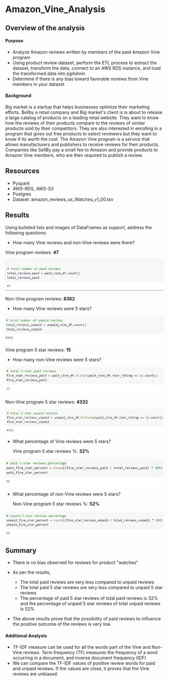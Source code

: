# Amazon_Vine_Analysis

## Overview of the analysis

#### Purpose
- Analyze Amazon reviews written by members of the paid Amazon Vine program
- Using product review dataset, perform the ETL process to extract the dataset, transform the data, connect to an AWS RDS instance, and load the transformed data into pgAdmin
- Determine if there is any bias toward favorable reviews from Vine members in your dataset

#### Background
Big market is a startup that helps businesses optimize their marketing efforts. $ellby a retail company and Big market's client is is about to release a large catalog of products on a leading retail website. They want to know how the reviews of their products compare to the reviews of similar products sold by their competitors. They are also interested in enrolling in a program that gives out free products to select reviewers but they want to know if its worth the cost.
The Amazon Vine program is a service that allows manufacturers and publishers to receive reviews for their products. Companies like SellBy pay a small fee to Amazon and provide products to Amazon Vine members, who are then required to publish a review.

## Resources
- Pyspark
- AWS-RDS, AWS-S3
- Postgres
- Dataset: amazon_reviews_us_Watches_v1_00.tsv

## Results
Using bulleted lists and images of DataFrames as support, address the following questions:

- How many Vine reviews and non-Vine reviews were there?

 Vine program reviews: **47** 
  
  ![Vine program reviews](https://github.com/Sheetaltkr/Amazon_Vine_Analysis/blob/main/Resources/total_paid_reviews.png)
  
  Non-Vine program reviews: **8362**
 
 - How many Vine reviews were 5 stars?

 ![Non_Vine program reviews](https://github.com/Sheetaltkr/Amazon_Vine_Analysis/blob/main/Resources/total_unpaid_reviews.png)
 
  Vine program 5 star reviews: **15**
  
- How many non-Vine reviews were 5 stars?

 ![Vine program 5_star_reviews](https://github.com/Sheetaltkr/Amazon_Vine_Analysis/blob/main/Resources/total_paid_reviews_5_star.png)
 
  Non-Vine program 5 star reviews: **4332**
  
 ![Non_Vine program 5_star_reviews](https://github.com/Sheetaltkr/Amazon_Vine_Analysis/blob/main/Resources/total_unpaid_reviews_5_star.png)
  
- What percentage of Vine reviews were 5 stars?

  Vine program 5 star reviews %: **32%**
  
 ![Vine program 5_star_reviews%](https://github.com/Sheetaltkr/Amazon_Vine_Analysis/blob/main/Resources/paid_reviews_5_star_prcnt.png)

- What percentage of non-Vine reviews were 5 stars?

  Non-Vine program 5 star reviews %: **52%**

![Non_Vine program 5_star_reviews%](https://github.com/Sheetaltkr/Amazon_Vine_Analysis/blob/main/Resources/unpaid_reviews_5_star_prcnt.png)
  
## Summary
 
-  There is no bias observed for reviews for product "watches"
-  As per the results, 
   - The total paid reviews are very less compared to unpaid reviews
   - The total paid 5 star reviews are very less compared to unpaid  5 star reviews
   - The percentage of paid 5 star reviews of total paid reviews is 32% and the percentage of unpaid 5 star reviews of total unpaid reviews is 52%
 
 - The above results prove that the possibility of paid reviews to influence the positive outcome of the reviews is very low.

#### Additional Analysis
 - TF-IDF measure can be used for all the words part of the Vine and Non-Vine reviews.
   Term frequency (TF) measures the frequency of a word occurring in a document, and inverse document frequency (IDF)
 - We can compare the TF-IDF values of positive review words for paid and unpaid reviews. If the values are close, it proves that the Vine reviews are unbiased.




